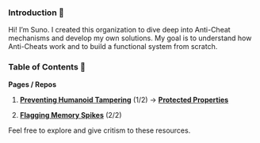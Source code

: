 ### Introduction 👋
Hi! I’m Suno. I created this organization to dive deep into Anti-Cheat mechanisms and develop my own solutions. My goal is to understand how Anti-Cheats work and to build a functional system from scratch.

### Table of Contents 📜

**Pages / Repos**

1. **[Preventing Humanoid Tampering](https://github.com/Roblox-AC/Humanoid-Tampering)** (1/2) → **[Protected Properties](https://github.com/Roblox-AC/Humanoid-Tampering#humanoid-tampering-%EF%B8%8F)**
   
2. **[Flagging Memory Spikes](https://github.com/Roblox-AC/Memory-Spike)** (2/2)

Feel free to explore and give critism to these resources.
